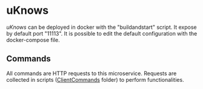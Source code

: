 # uKnows

*uKnows* can be deployed in docker with the "buildandstart" script. It expose by default port "11113". It is possible to edit the default configuration with the docker-compose file. 

## Commands

All commands are HTTP requests to this microservice. Requests are collected in scripts ([ClientCommands](https://github.com/uDEVOPS2020/MacroHive/blob/main/uKnows/clientCommands) folder) to perform functionalities.

